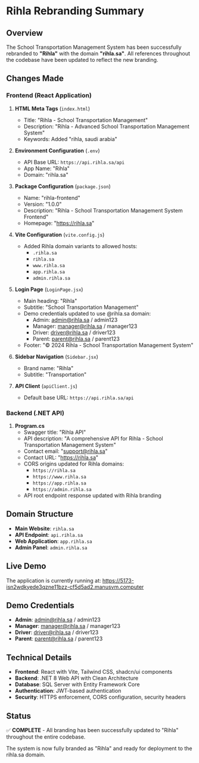 # Rihla Rebranding Summary

## Overview
The School Transportation Management System has been successfully rebranded to **"Rihla"** with the domain **"rihla.sa"**. All references throughout the codebase have been updated to reflect the new branding.

## Changes Made

### Frontend (React Application)
1. **HTML Meta Tags** (`index.html`)
   - Title: "Rihla - School Transportation Management"
   - Description: "Rihla - Advanced School Transportation Management System"
   - Keywords: Added "rihla, saudi arabia"

2. **Environment Configuration** (`.env`)
   - API Base URL: `https://api.rihla.sa/api`
   - App Name: "Rihla"
   - Domain: "rihla.sa"

3. **Package Configuration** (`package.json`)
   - Name: "rihla-frontend"
   - Version: "1.0.0"
   - Description: "Rihla - School Transportation Management System Frontend"
   - Homepage: "https://rihla.sa"

4. **Vite Configuration** (`vite.config.js`)
   - Added Rihla domain variants to allowed hosts:
     - `.rihla.sa`
     - `rihla.sa`
     - `www.rihla.sa`
     - `app.rihla.sa`
     - `admin.rihla.sa`

5. **Login Page** (`LoginPage.jsx`)
   - Main heading: "Rihla"
   - Subtitle: "School Transportation Management"
   - Demo credentials updated to use @rihla.sa domain:
     - Admin: admin@rihla.sa / admin123
     - Manager: manager@rihla.sa / manager123
     - Driver: driver@rihla.sa / driver123
     - Parent: parent@rihla.sa / parent123
   - Footer: "© 2024 Rihla - School Transportation Management System"

6. **Sidebar Navigation** (`Sidebar.jsx`)
   - Brand name: "Rihla"
   - Subtitle: "Transportation"

7. **API Client** (`apiClient.js`)
   - Default base URL: `https://api.rihla.sa/api`

### Backend (.NET API)
1. **Program.cs**
   - Swagger title: "Rihla API"
   - API description: "A comprehensive API for Rihla - School Transportation Management System"
   - Contact email: "support@rihla.sa"
   - Contact URL: "https://rihla.sa"
   - CORS origins updated for Rihla domains:
     - `https://rihla.sa`
     - `https://www.rihla.sa`
     - `https://app.rihla.sa`
     - `https://admin.rihla.sa`
   - API root endpoint response updated with Rihla branding

## Domain Structure
- **Main Website**: `rihla.sa`
- **API Endpoint**: `api.rihla.sa`
- **Web Application**: `app.rihla.sa`
- **Admin Panel**: `admin.rihla.sa`

## Live Demo
The application is currently running at:
https://5173-isn2wdkyede3qzne11bzz-cf5d5ad2.manusvm.computer

## Demo Credentials
- **Admin**: admin@rihla.sa / admin123
- **Manager**: manager@rihla.sa / manager123
- **Driver**: driver@rihla.sa / driver123
- **Parent**: parent@rihla.sa / parent123

## Technical Details
- **Frontend**: React with Vite, Tailwind CSS, shadcn/ui components
- **Backend**: .NET 8 Web API with Clean Architecture
- **Database**: SQL Server with Entity Framework Core
- **Authentication**: JWT-based authentication
- **Security**: HTTPS enforcement, CORS configuration, security headers

## Status
✅ **COMPLETE** - All branding has been successfully updated to "Rihla" throughout the entire codebase.

The system is now fully branded as "Rihla" and ready for deployment to the rihla.sa domain.

